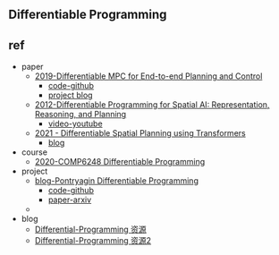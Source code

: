 

## Differentiable Programming

## ref

- paper
    - [2019-Differentiable MPC for End-to-end Planning and Control](https://arxiv.org/pdf/1810.13400.pdf)
        - [code-github](https://github.com/locuslab/differentiable-mpc)
        - [project blog](https://locuslab.github.io/mpc.pytorch/)
    - [2012-Differentiable Programming for Spatial AI: Representation, Reasoning, and Planning]()
        - [video-youtube](https://www.youtube.com/watch?v=1VE_3a-7pTg)
    - [2021 - Differentiable Spatial Planning using Transformers](http://proceedings.mlr.press/v139/chaplot21a/chaplot21a.pdf)
        - [blog](https://devendrachaplot.github.io/projects/spatial-planning-transformers)
- course
    - [2020-COMP6248 Differentiable Programming](http://comp6248.ecs.soton.ac.uk/)
- project
    - [blog-Pontryagin Differentiable Programming](https://wanxinjin.github.io/posts/pdp)
        - [code-github](https://github.com/wanxinjin/Pontryagin-Differentiable-Programming)
        - [paper-arxiv](https://arxiv.org/abs/1912.12970)
    - []()
- blog
    - [Differential-Programming 资源](https://github.com/YingChen1996/Differential-Programming)
    - [Differential-Programming 资源2](https://github.com/corba777/DifferentiableProgramming)